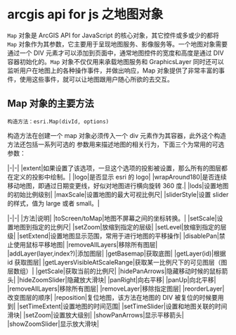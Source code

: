 # arcgis api for js 之地图对象 #
`Map` 对象是 ArcGIS API for JavaScript 的核心对象，其它控件或多或少的都将 `Map` 对象作为其参数，它主要用于呈现地图服务、影像服务等。一个地图对象需要通过一个 DIV 元素才可以添加到页面中，通常地图控件的宽度和高度是通过 DIV 容器初始化的。`Map` 对象不仅仅用来承载地图服务和 GraphicsLayer 同时还可以监听用户在地图上的各种操作事件，并做出响应，Map 对象提供了非常丰富的事件，使用这些事件，就可以让地图跟用户随心所欲的去交互。

## Map 对象的主要方法 ##
	构造方法：esri.Map(divId, options)
构造方法在创建一个 map 对象必须传入一个 div 元素作为其容器，此外这个构造方法还包括一系列可选的
参数用来描述地图的相关行为，下面三个为常用的可选参数：

|-|-|
|extent|如果设置了该选项，一旦这个选项的投影被设置，那么所有的图层都在定义的投影中绘制。|
|logo|是否显示 esri 的 logo|
|wrapAround180|是否连续移动地图，即通过日期变更线，好似对地图进行横向旋转 360 度.|
|lods|设置地图的初始比例级别|
|maxScale|设置地图的最大可视比例尺|
|sliderStyle|设置 slider 的样式，值为 large 或者 small。|

|-|-|
|方法|说明|
|toScreen/toMap|地图不屏幕之间的坐标转换。|
|setScale|设置地图到指定的比例尺|
|setZoom|放缩到指定的层级|
|setLevel|放缩到指定的层级|
|setExtend|设置地图显示范围，常用于进行地图的平移操作|
|disablePan|禁止使用鼠标平移地图|
|removeAllLayers|移除所有图层|
|addLayer(layer,index?)|添加图层|
|getBasemap|获取底图|
|getLayer(id)|根据 id 获取图层|
|getLayersVisibleAtScaleRange|获取某一比例尺下的可见图层（图层数组）|
|getScale|获取当前的比例尺|
|hidePanArrows|隐藏移动时候的鼠标箭头|
|hideZoomSlider|隐藏放大滑块|
|panRight|向右平移|
|panUp|向北平移|
|removeAllLayers|移除所有图层|
|removeLayer|移除指定图层|
|reorderLayer|改变图层的顺序|
|reposition|复位地图，该方法在地图的 DIV 被复位的时候要用到|
|setTimeExtent|设置地图的时间范围|
|setTimeSlider|设置和地图关联的时间滑块|
|setZoom|设置放大级别|
|showPanArrows|显示平移箭头|
|showZoomSlider|显示放大滑块|